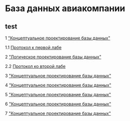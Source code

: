 # База данных авиакомпании
## test
1 ["Концептуальное проектирование базы данных"](lab1.png)

1.1 [Протокол к первой лабе](Zhaba_BD_1.docx)

2 ["Логическое проектирование базы данных"](lab2.png)

2.2 [Протокол ко второй лабе](Zhaba_BD_2.docx)

3 ["Концептуальное проектирование базы данных"](3.png)

4 ["Концептуальное проектирование базы данных"](3.png)

5 ["Концептуальное проектирование базы данных"](3.png)

6 ["Концептуальное проектирование базы данных"](3.png)

7 ["Концептуальное проектирование базы данных"](3.png)
